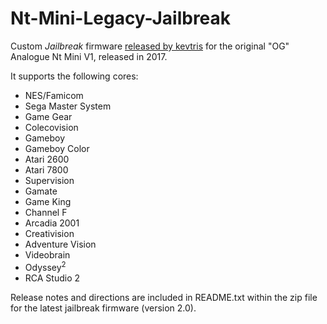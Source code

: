 # Nt-Mini-Legacy-Jailbreak

Custom _Jailbreak_ firmware [released by kevtris](https://atariage.com/forums/topic/242970-fpga-based-videogame-system/) for the original "OG" Analogue Nt Mini V1, released in 2017.

It supports the following cores:

- NES/Famicom
- Sega Master System
- Game Gear
- Colecovision
- Gameboy
- Gameboy Color
- Atari 2600
- Atari 7800
- Supervision
- Gamate
- Game King
- Channel F
- Arcadia 2001
- Creativision
- Adventure Vision
- Videobrain
- Odyssey<sup>2</sup>
- RCA Studio 2

Release notes and directions are included in README.txt within the zip file for the latest jailbreak firmware (version 2.0).
